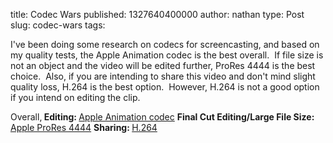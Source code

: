 title: Codec Wars
published: 1327640400000
author: nathan
type: Post
slug: codec-wars
tags: 


I've been doing some research on codecs for screencasting, and based on my quality tests, the Apple Animation codec is the best overall.  If file size is not an object and the video will be edited further, ProRes 4444 is the best choice.  Also, if you are intending to share this video and don't mind slight quality loss, H.264 is the best option.  However, H.264 is not a good option if you intend on editing the clip.

Overall,<strong>
Editing: </strong><a title="Animation Codec" href="http://en.wikipedia.org/wiki/Animation_codec">Apple Animation codec</a>
<strong>Final Cut Editing/Large File Size: </strong><a title="ProRes 4444" href="en.wikipedia.org/wiki/ProRes_4444">Apple ProRes 4444</a>
<strong>Sharing: </strong><a title="H.264" href="http://en.wikipedia.org/wiki/H.264/MPEG-4_AVC">H.264</a>